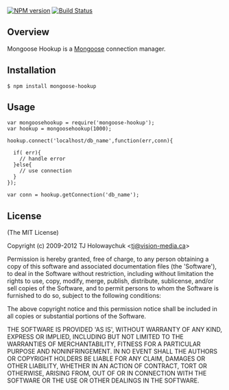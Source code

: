 [![NPM version](https://badge.fury.io/js/mongoose-hookup.png)](http://badge.fury.io/js/mongoose-hookup) [![Build Status](https://secure.travis-ci.org/bigmountainideas/mongoose-hookup.png)](http://travis-ci.org/bigmountainideas/mongoose-hookup)


## Overview

Mongoose Hookup is a [Mongoose](http://www.mongoosejs.com/) connection manager.


## Installation
    $ npm install mongoose-hookup

## Usage

    var mongoosehookup = require('mongoose-hookup');
    var hookup = mongoosehookup(1000);
    
    hookup.connect('localhost/db_name',function(err,conn){
      
      if( err){
        // handle error
      }else{
        // use connection
      }
    });
    
    var conn = hookup.getConnection('db_name');
    

## License

(The MIT License)

Copyright (c) 2009-2012 TJ Holowaychuk &lt;tj@vision-media.ca&gt;

Permission is hereby granted, free of charge, to any person obtaining
a copy of this software and associated documentation files (the
'Software'), to deal in the Software without restriction, including
without limitation the rights to use, copy, modify, merge, publish,
distribute, sublicense, and/or sell copies of the Software, and to
permit persons to whom the Software is furnished to do so, subject to
the following conditions:

The above copyright notice and this permission notice shall be
included in all copies or substantial portions of the Software.

THE SOFTWARE IS PROVIDED 'AS IS', WITHOUT WARRANTY OF ANY KIND,
EXPRESS OR IMPLIED, INCLUDING BUT NOT LIMITED TO THE WARRANTIES OF
MERCHANTABILITY, FITNESS FOR A PARTICULAR PURPOSE AND NONINFRINGEMENT.
IN NO EVENT SHALL THE AUTHORS OR COPYRIGHT HOLDERS BE LIABLE FOR ANY
CLAIM, DAMAGES OR OTHER LIABILITY, WHETHER IN AN ACTION OF CONTRACT,
TORT OR OTHERWISE, ARISING FROM, OUT OF OR IN CONNECTION WITH THE
SOFTWARE OR THE USE OR OTHER DEALINGS IN THE SOFTWARE.
